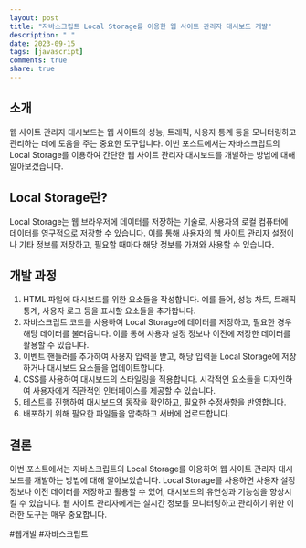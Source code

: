 ```yaml
---
layout: post
title: "자바스크립트 Local Storage를 이용한 웹 사이트 관리자 대시보드 개발"
description: " "
date: 2023-09-15
tags: [javascript]
comments: true
share: true
---
```


## 소개
웹 사이트 관리자 대시보드는 웹 사이트의 성능, 트래픽, 사용자 통계 등을 모니터링하고 관리하는 데에 도움을 주는 중요한 도구입니다. 이번 포스트에서는 자바스크립트의 Local Storage를 이용하여 간단한 웹 사이트 관리자 대시보드를 개발하는 방법에 대해 알아보겠습니다.

## Local Storage란?
Local Storage는 웹 브라우저에 데이터를 저장하는 기술로, 사용자의 로컬 컴퓨터에 데이터를 영구적으로 저장할 수 있습니다. 이를 통해 사용자의 웹 사이트 관리자 설정이나 기타 정보를 저장하고, 필요할 때마다 해당 정보를 가져와 사용할 수 있습니다.

## 개발 과정
1. HTML 파일에 대시보드를 위한 요소들을 작성합니다. 예를 들어, 성능 차트, 트래픽 통계, 사용자 로그 등을 표시할 요소들을 추가합니다.
2. 자바스크립트 코드를 사용하여 Local Storage에 데이터를 저장하고, 필요한 경우 해당 데이터를 불러옵니다. 이를 통해 사용자 설정 정보나 이전에 저장한 데이터를 활용할 수 있습니다.
3. 이벤트 핸들러를 추가하여 사용자 입력을 받고, 해당 입력을 Local Storage에 저장하거나 대시보드 요소들을 업데이트합니다.
4. CSS를 사용하여 대시보드의 스타일링을 적용합니다. 시각적인 요소들을 디자인하여 사용자에게 직관적인 인터페이스를 제공할 수 있습니다.
5. 테스트를 진행하여 대시보드의 동작을 확인하고, 필요한 수정사항을 반영합니다.
6. 배포하기 위해 필요한 파일들을 압축하고 서버에 업로드합니다.

## 결론
이번 포스트에서는 자바스크립트의 Local Storage를 이용하여 웹 사이트 관리자 대시보드를 개발하는 방법에 대해 알아보았습니다. Local Storage를 사용하면 사용자 설정 정보나 이전 데이터를 저장하고 활용할 수 있어, 대시보드의 유연성과 기능성을 향상시킬 수 있습니다. 웹 사이트 관리자에게는 실시간 정보를 모니터링하고 관리하기 위한 이러한 도구는 매우 중요합니다.

#웹개발 #자바스크립트